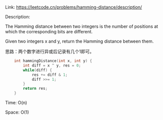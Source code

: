 Link: https://leetcode.cn/problems/hamming-distance/description/

Description:

The Hamming distance between two integers is the number of positions at which the corresponding bits are different.

Given two integers x and y, return the Hamming distance between them.

思路：两个数字进行异或后记录有几个1即可。

```c++
    int hammingDistance(int x, int y) {
        int diff = x ^ y, res = 0;
        while(diff) {
            res += diff & 1;
            diff >>= 1;
        }
        return res;
    }
```

Time: O(n)

Space: O(1)
